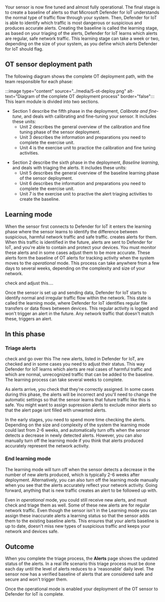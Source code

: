 Your sensor is now fine tuned and almost fully operational. The final stage is to create a baseline of alerts so that Microsoft Defender for IoT understands the normal type of traffic flow through your system. Then, Defender for IoT is able to identify which traffic is most dangerous or suspicious and produces accurate alerts. Creating the baseline is called the learning stage, as based on your triaging of the alerts, Defender for IoT learns which alerts are regular, safe network traffic. This learning stage can take a week or two, depending on the size of your system, as you define which alerts Defender for IoT should flag.

## OT sensor deployment path

The following diagram shows the complete OT deployment path, with the team responsible for each phase:

:::image type="content" source="../media/5-ot-deploy.png" alt-text="Diagram of the complete OT deployment process" border="false":::
This learn module is divided into two sections.

- Section 1 describe the fifth phase in the deployment, *Calibrate and fine-tune*, and deals with calibrating and fine-tuning your sensor. It includes these units:
    - Unit 2 describes the general overview of the calibration and fine tuning phase of the sensor deployment.
    - Unit 3 describes the information and preparations you need to complete the exercise unit.
    - Unit 4 is the exercise unit to practice the calibration and fine tuning activities.
<!-- I think it is better to only have section 2 written about here?? What do you think? LW -->
- Section 2 describe the sixth phase in the deployment, *Baseline learning*, and deals with triaging the alerts. It includes these units:
    - Unit 5 describes the general overview of the baseline learning phase of the sensor deployment.
    - Unit 6 describes the information and preparations you need to complete the exercise unit.
    - Unit 7 is the exercise unit to practive the alert triaging activities to create the baseline.

## Learning mode

When the sensor first connects to Defender for IoT it enters the learning phase where the sensor learns to identify the difference between suspicious, harmful network traffic and safe traffic. creates alerts for them. When this traffic is identified in the future, alerts are sent to Defender for IoT, and you're able to contain and protect your devices. You must monitor these alerts and in some cases adjust them to be more accurate. These alerts form the baseline of OT alerts for tracking activity when the system moves to the *operational* mode. This process can take anywhere from a few days to several weeks, depending on the complexity and size of your network.
<!--Over a period of weeks Defender for IoT reaches a mature stage and doesn't need regular assessment, and then ends the *Learning* mode and moves to the *operational* mode. -->check and adjust this....
Once the sensor is set up and sending data, Defender for IoT starts to identify normal and irregular traffic flow within the network. This state is called the learning mode, where Defender for IoT identifies regular file transfers or data flows between devices. This regular activity is logged and won't trigger an alert in the future. Any network traffic that doesn't match these, triggers an alert.

## In this phase

### Triage alerts
check and go over this 
The new alerts, listed in Defender for IoT, are checked and in some cases you need to adjust their status. This way Defender for IoT learns which alerts are real cases of harmful traffic and which are normal, unrecognized traffic that can be added to the baseline. The learning process can take several weeks to complete.

As alerts arrive, you check that they're correctly assigned. In some cases during this phase, the alerts will be incorrect and you'll need to change the automatic settings so that the sensor learns that future traffic like this is safe. You might want to assign supression alerts to exclude minor alerts so that the alert page isnt filled with unwanted alerts.

In the early stages, you need to spend more time checking the alerts. Depending on the size and complexity of the system the learning mode could last from 2-6 weeks, and automatically turn offs when the sensor detects a decrease in newly detected alerts. However, you can also manually turn off the learning mode if you think that alerts produced accurately represent the network activity.

### End learning mode
<!-- Should this be part of the LM? Even though this will be done at a later time in real life, as part of the exercise should it be added to this unit?-->
The learning mode will turn off when the sensor detects a decrease in the number of new alerts produced, which is typically 2-6 weeks after deployment. Alternatively, you can also turn off the learning mode manually when you see that the alerts accurately reflect your network activity. Going forward, anything that is new traffic creates an alert to be followed up with.

Even in *operational* mode, you could still receive new alerts, and must check and triage them as well. Some of these new alerts are for regular network traffic. Even though the sensor isn't in the Learning mode you can assign these inaccurate alerts a learning status so that the sensor adds them to the existing baseline alerts. This ensures that your alerts baseline is up to date, doesn't miss new types of suspicious traffic and keeps your network and devices safe.
<!-- possibly add short unit before summary just for ending learning and operational mode-->
## Outcome

When you complete the triage process, the **Alerts** page shows the updated status of the alerts.
In a real life scenario this triage process must be done each day until the level of alerts reduces to a 'reasonable' daily level<!-- ask ariel or meir what is a possible percentage, or at what stage the system automatically moves on? -->. The sensor now has a verified baseline of alerts that are considered safe and secure and won't trigger them.

Once the operational mode is enabled your deployment of the OT sensor to Defender for IoT is complete.

